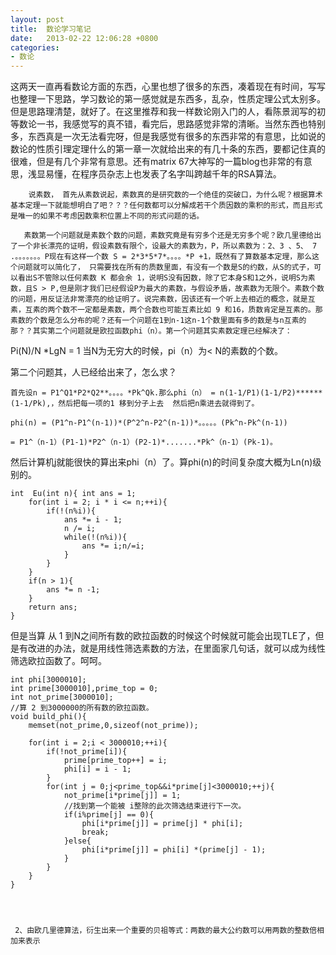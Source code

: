 ```yaml
---
layout: post
title:  数论学习笔记
date:   2013-02-22 12:06:28 +0800
categories:
- 数论
---
```


 这两天一直再看数论方面的东西，心里也想了很多的东西，凑着现在有时间，写写也整理一下思路，学习数论的第一感觉就是东西多，乱杂，性质定理公式太别多。但是思路理清楚，就好了。在这里推荐和我一样数论刚入门的人，看陈景润写的初等数论一书，我感觉写的真不错，看完后，思路感觉非常的清晰。当然东西也特别多，东西真是一次无法看完呀，但是我感觉有很多的东西非常的有意思，比如说的数论的性质引理定理什么的第一章一次就给出来的有几十条的东西，要都记住真的很难，但是有几个非常有意思。还有matrix 67大神写的一篇blog也非常的有意思，浅显易懂，在程序员杂志上也发表了名字叫跨越千年的RSA算法。

        说素数， 首先从素数说起，素数真的是研究数的一个绝佳的突破口，为什么呢？根据算术基本定理一下就能想明白了吧？？？任何数都可以分解成若干个质因数的乘积的形式，而且形式是唯一的如果不考虑因数乘积位置上不同的形式问题的话。

       素数第一个问题就是素数个数的问题，素数究竟是有穷多个还是无穷多个呢？欧几里德给出了一个非长漂亮的证明，假设素数有限个，设最大的素数为，P，所以素数为：2、3 、5、 7 .。。。。。。。P现在有这样一个数 S = 2*3*5*7*。。。。*P +1，既然有了算数基本定理，那么这个问题就可以简化了， 只需要找在所有的质数里面，有没有一个数是S的约数，从S的式子，可以看出S不管除以任何素数 K 都会余 1，说明S没有因数，除了它本身S和1之外，说明S为素数，且S > P,但是刚才我们已经假设P为最大的素数，与假设矛盾，故素数为无限个。素数个数的问题，用反证法非常漂亮的给证明了。说完素数，因该还有一个听上去相近的概念，就是互素，互素的两个数不一定都是素数，两个合数也可能互素比如 9 和16，质数肯定是互素的。那素数的个数是怎么分布的呢？还有一个问题在1到n-1这n-1个数里面有多的数是与n互素的那？？其实第二个问题就是欧拉函数phi（n）。第一个问题其实素数定理已经解决了：

Pi(N)/N *LgN = 1 当N为无穷大的时候，pi（n）为< N的素数的个数。




第二个问题其，人已经给出来了，怎么求？

    首先设n = P1^Q1*P2*Q2**。。。。*Pk^Qk.那么phi（n） = n(1-1/P1)(1-1/P2)******(1-1/Pk),，然后把每一项的1 移到分子上去  然后把n乘进去就得到了。
     
    phi(n) = (P1^n-P1^(n-1))*(P^2^n-P2^(n-1))*。。。。。(Pk^n-Pk^(n-1))
     
    = P1^（n-1）(P1-1)*P2^（n-1）(P2-1)*.......*Pk^（n-1）(Pk-1)。




然后计算机j就能很快的算出来phi（n）了。算phi(n)的时间复杂度大概为Ln(n)级别的。


    int  Eu(int n){ int ans = 1; 
        for(int i = 2; i * i <= n;++i){  
            if(!(n%i)){  
                ans *= i - 1;  
                n /= i;  
                while(!(n%i)){  
                    ans *= i;n/=i;   
                }   
            }  
        }  
        if(n > 1){  
            ans *= n -1;  
        }  
        return ans;  
    }  




但是当算 从 1 到N之间所有数的欧拉函数的时候这个时候就可能会出现TLE了，但是有改进的办法，就是用线性筛选素数的方法，在里面家几句话，就可以成为线性筛选欧拉函数了。呵呵。

    int phi[3000010];  
    int prime[3000010],prime_top = 0;  
    int not_prime[3000010];   
    //算 2 到3000000的所有数的欧拉函数。   
    void build_phi(){  
        memset(not_prime,0,sizeof(not_prime));  
          
        for(int i = 2;i < 3000010;++i){  
            if(!not_prime[i]){  
                prime[prime_top++] = i;  
                phi[i] = i - 1;  
            }  
            for(int j = 0;j<prime_top&&i*prime[j]<3000010;++j){  
                not_prime[i*prime[j]] = 1;  
                //找到第一个能被 i整除的此次筛选结束进行下一次。   
                if(i%prime[j] == 0){  
                    phi[i*prime[j]] = prime[j] * phi[i];  
                    break;  
                }else{  
                    phi[i*prime[j]] = phi[i] *(prime[j] - 1);  
                }  
            }  
        }  
    }  




     2、由欧几里德算法，衍生出来一个重要的贝祖等式：两数的最大公约数可以用两数的整数倍相加来表示
